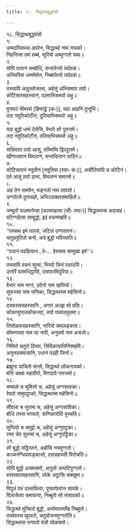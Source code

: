 ```yaml
---
title: १८. सिद्धत्थबुद्धवंसो

---
```

१८. सिद्धत्थबुद्धवंसो  
१.  
धम्मदस्सिस्स अपरेन, सिद्धत्थो नाम नायको।  
निहनित्वा तमं सब्बं, सूरियो अब्भुग्गतो यथा॥  
२.  
सोपि पत्वान सम्बोधिं, सन्तारेन्तो सदेवकं।  
अभिवस्सि धम्ममेघेन, निब्बापेन्तो सदेवकं॥  
३.  
तस्सापि अतुलतेजस्स, अहेसुं अभिसमया तयो।  
कोटिसतसहस्सानं, पठमाभिसमयो अहु॥  
४.  
पुनापरं भीमरथे [हिमरट्ठे (क॰)], यदा आहनि दुन्दुभिं।  
तदा नवुतिकोटीनं, दुतियाभिसमयो अहु॥  
५.  
यदा बुद्धो धम्मं देसेसि, वेभारे सो पुरुत्तमे।  
तदा नवुतिकोटीनं, ततियाभिसमयो अहु॥  
६.  
सन्निपाता तयो आसुं, तस्मिम्पि द्विपदुत्तमे।  
खीणासवानं विमलानं, सन्तचित्तान तादिनं॥  
७.  
कोटिसतानं नवुतीनं [नवुतिया (स्या॰ कं॰)], असीतियापि च कोटिनं।  
एते आसुं तयो ठाना, विमलानं समागमे॥  
८.  
अहं तेन समयेन, मङ्गलो नाम तापसो।  
उग्गतेजो दुप्पसहो, अभिञ्ञाबलसमाहितो॥  
९.  
जम्बुतो फलमानेत्वा [फलमाहत्वा (सी॰ स्या॰)] सिद्धत्थस्स अदासहं।  
पटिग्गहेत्वा सम्बुद्धो, इदं वचनमब्रवि॥  
१०.  
‘‘पस्सथ इमं तापसं, जटिलं उग्गतापनं।  
चतुन्नवुतितो कप्पे, अयं बुद्धो भविस्सति॥  
११.  
‘‘पधानं पदहित्वान…पे॰… हेस्साम सम्मुखा इमं’’॥  
१२.  
तस्सापि वचनं सुत्वा, भिय्यो चित्तं पसादयिं।  
उत्तरिं वतमधिट्ठासिं, दसपारमिपूरिया॥  
१३.  
वेभारं नाम नगरं, उदेनो नाम खत्तियो।  
सुफस्सा नाम जनिका, सिद्धत्थस्स महेसिनो॥  
१४.  
दसवस्ससहस्सानि , अगारं अज्झ सो वसि।  
कोकासुप्पलकोकनदा, तयो पासादमुत्तमा॥  
१५.  
तिसोळससहस्सानि, नारियो समलङ्कता।  
सोमनस्सा नाम सा नारी, अनुपमो नाम अत्रजो॥  
१६.  
निमित्ते चतुरो दिस्वा, सिविकायाभिनिक्खमि।  
अनूनदसमासानि, पधानं पदही जिनो॥  
१७.  
ब्रह्मुना याचितो सन्तो, सिद्धत्थो लोकनायको।  
वत्ति चक्कं महावीरो, मिगदाये नरुत्तमो॥  
१८.  
सम्बलो च सुमित्तो च, अहेसुं अग्गसावका।  
रेवतो नामुपट्ठाको, सिद्धत्थस्स महेसिनो॥  
१९.  
सीवला च सुरामा च, अहेसुं अग्गसाविका।  
बोधि तस्स भगवतो, कणिकारोति वुच्चति॥  
२०.  
सुप्पियो च समुद्दो च, अहेसुं अग्गुपट्ठका।  
रम्मा चेव सुरम्मा च, अहेसुं अग्गुपट्ठिका॥  
२१.  
सो बुद्धो सट्ठिरतनं, अहोसि नभमुग्गतो।  
कञ्चनग्घियसङ्कासो, दससहस्सी विरोचति॥  
२२.  
सोपि बुद्धो असमसमो, अतुलो अप्पटिपुग्गलो।  
वस्ससतसहस्सानि, लोके अट्ठासि चक्खुमा॥  
२३.  
विपुलं पभं दस्सयित्वा, पुप्फापेत्वान सावके।  
विलासेत्वा समापत्या, निब्बुतो सो ससावको॥  
२४.  
सिद्धत्थो मुनिवरो बुद्धो, अनोमारामम्हि निब्बुतो।  
तत्थेवस्स थूपवरो, चतुयोजनमुग्गतोति॥  
सिद्धत्थस्स भगवतो वंसो सोळसमो।  